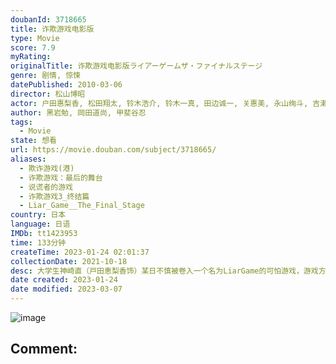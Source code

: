 ```yaml
---
doubanId: 3718665
title: 诈欺游戏电影版
type: Movie
score: 7.9
myRating: 
originalTitle: 诈欺游戏电影版ライアーゲームザ・ファイナルステージ
genre: 剧情, 惊悚
datePublished: 2010-03-06
director: 松山博昭
actor: 户田惠梨香, 松田翔太, 铃木浩介, 铃木一真, 田边诚一, 关惠美, 永山绚斗, 吉濑美智子, 荒川良良, 和田聪宏, 渡边一计, 滨田麻里, 松村雄基, 秋本祐希, 葛西幸菜, 坂本真
author: 黑岩勉, 岡田道尚, 甲斐谷忍
tags:
  - Movie
state: 想看
url: https://movie.douban.com/subject/3718665/
aliases:
  - 欺诈游戏(港)
  - 诈欺游戏：最后的舞台
  - 说谎者的游戏
  - 诈欺游戏3_终结篇
  - Liar_Game__The_Final_Stage
country: 日本
language: 日语
IMDb: tt1423953
time: 133分钟
createTime: 2023-01-24 02:01:37
collectionDate: 2021-10-18
desc: 大学生神崎直（戸田恵梨香饰）某日不慎被卷入一个名为LiarGame的可怕游戏，游戏方式是对手们相互欺骗来获得巨额奖金。小直信奉着“人性本善论”，游戏过程中，不管遭遇多少谎言和背叛，她都以最诚挚的态度...
date created: 2023-01-24
date modified: 2023-03-07
---
```


![image](p2243119390.jpg)

Comment:
---
